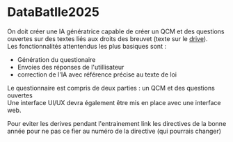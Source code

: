 # DataBatlle2025

On doit créer une IA génératrice capable de créer un QCM et des questions ouvertes sur des textes liés aux droits des breuvet (texte sur le [drive](https://drive.google.com/drive/folders/18caF5q7qvD-QneV2odItUuTmoXOVOauv?usp=sharing)).<br>
Les fonctionnalités attentendus les plus basiques sont :
- Génération du questionaire 
- Envoies des réponses de l'utillisateur
- correction de l'IA avec référence précise au texte de loi

Le questionnaire est compris de deux parties : un QCM et des questions ouvertes<br>
Une interface UI/UX devra également être mis en place avec une interface web.<br>

Pour eviter les derives pendant l'entrainement link les directives de la bonne année pour ne pas ce fier au numéro de la directive (qui pourrais changer)
